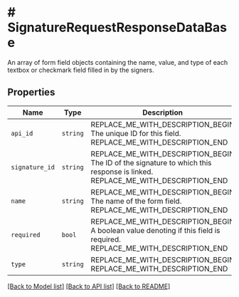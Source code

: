 # # SignatureRequestResponseDataBase

An array of form field objects containing the name, value, and type of each textbox or checkmark field filled in by the signers.

## Properties

Name | Type | Description | Notes
------------ | ------------- | ------------- | -------------
| `api_id` | ```string``` | REPLACE_ME_WITH_DESCRIPTION_BEGIN The unique ID for this field. REPLACE_ME_WITH_DESCRIPTION_END |  |
| `signature_id` | ```string``` | REPLACE_ME_WITH_DESCRIPTION_BEGIN The ID of the signature to which this response is linked. REPLACE_ME_WITH_DESCRIPTION_END |  |
| `name` | ```string``` | REPLACE_ME_WITH_DESCRIPTION_BEGIN The name of the form field. REPLACE_ME_WITH_DESCRIPTION_END |  |
| `required` | ```bool``` | REPLACE_ME_WITH_DESCRIPTION_BEGIN A boolean value denoting if this field is required. REPLACE_ME_WITH_DESCRIPTION_END |  |
| `type` | ```string``` | REPLACE_ME_WITH_DESCRIPTION_BEGIN  REPLACE_ME_WITH_DESCRIPTION_END |  |

[[Back to Model list]](../../README.md#models) [[Back to API list]](../../README.md#endpoints) [[Back to README]](../../README.md)

